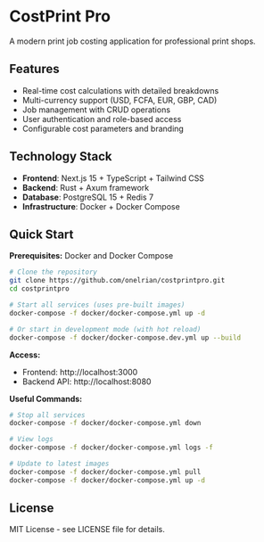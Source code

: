 # CostPrint Pro

A modern print job costing application for professional print shops.

## Features

- Real-time cost calculations with detailed breakdowns
- Multi-currency support (USD, FCFA, EUR, GBP, CAD)
- Job management with CRUD operations
- User authentication and role-based access
- Configurable cost parameters and branding

## Technology Stack

- **Frontend**: Next.js 15 + TypeScript + Tailwind CSS
- **Backend**: Rust + Axum framework
- **Database**: PostgreSQL 15 + Redis 7
- **Infrastructure**: Docker + Docker Compose

## Quick Start

**Prerequisites:** Docker and Docker Compose

```bash
# Clone the repository
git clone https://github.com/onelrian/costprintpro.git
cd costprintpro

# Start all services (uses pre-built images)
docker-compose -f docker/docker-compose.yml up -d

# Or start in development mode (with hot reload)
docker-compose -f docker/docker-compose.dev.yml up --build
```

**Access:**
- Frontend: http://localhost:3000
- Backend API: http://localhost:8080

**Useful Commands:**
```bash
# Stop all services
docker-compose -f docker/docker-compose.yml down

# View logs
docker-compose -f docker/docker-compose.yml logs -f

# Update to latest images
docker-compose -f docker/docker-compose.yml pull
docker-compose -f docker/docker-compose.yml up -d
```

## License

MIT License - see LICENSE file for details.
